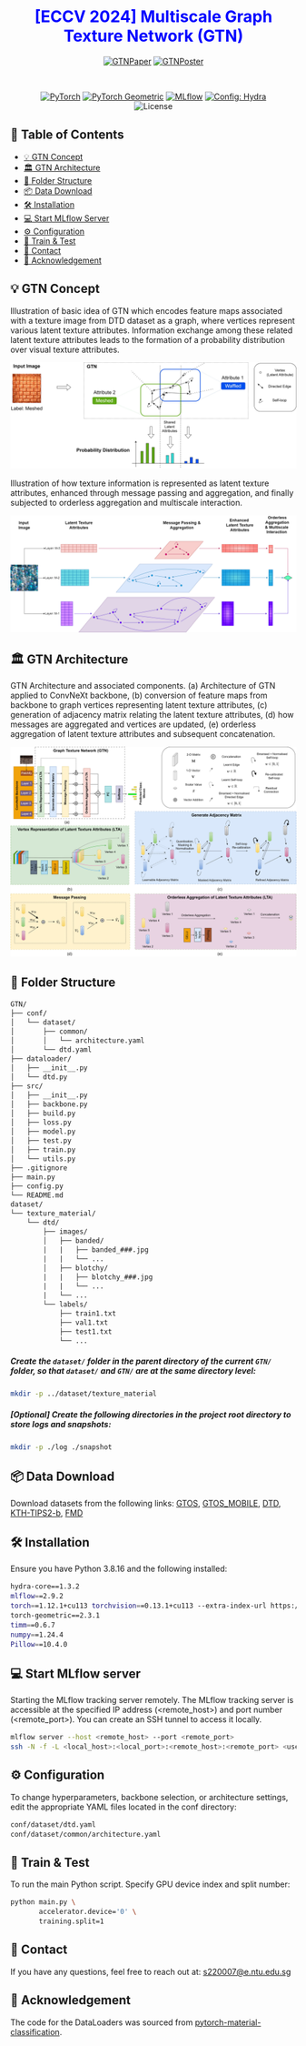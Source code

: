 <h1 align="center" style="color: blue;">
    [ECCV 2024] Multiscale Graph Texture Network (GTN)
</h1>

<div align="center">
  <a href="https://www.ecva.net/papers/eccv_2024/papers_ECCV/papers/04702.pdf" target='_blank'><img alt="GTNPaper" src="https://img.shields.io/badge/GTN-Paper-red.svg"></a>
  <a href="https://eccv.ecva.net/media/PosterPDFs/ECCV%202024/320.png" target='_blank'><img alt="GTNPoster" src="https://img.shields.io/badge/GTN-Poster-green.svg"></a>
</div>

<br> <!-- To add a line break and vertical space -->

<div align="center">
  <a href="https://pytorch.org/get-started/locally/"><img alt="PyTorch" src="https://img.shields.io/badge/PyTorch-ee4c2c?logo=pytorch&logoColor=white"></a>
  <a href="https://pytorch-geometric.readthedocs.io/"><img alt="PyTorch Geometric" src="https://img.shields.io/badge/PyTorch%20Geometric-0082C9?logo=pytorch&logoColor=white"></a>
  <a href="https://mlflow.org/"><img alt="MLflow" src="https://img.shields.io/badge/MLflow-0194E2?logo=mlflow&logoColor=white"></a>
  <a href="https://hydra.cc/"><img alt="Config: Hydra" src="https://img.shields.io/badge/Config-Hydra-89b8cd"></a>
</div>
<div align="center">
  <img alt="License" src="https://img.shields.io/github/license/haoosz/ConceptExpress?color=lightgray">
</div>

## :ledger: Table of Contents
- [:bulb: GTN Concept](#bulb-gtn-concept)
- [:classical_building: GTN Architecture](#classical_building-gtn-architecture)
- [:file_folder: Folder Structure](#file_folder-folder-structure)
- [:package: Data Download](#package-data-download)
- [:hammer_and_wrench: Installation](#hammer_and_wrench-installation)
- [:computer: Start MLflow Server](#computer-start-mlflow-server)
- [:gear: Configuration](#gear-configuration)
- [:rocket: Train & Test](#rocket-train--test)
- [:speech_balloon: Contact](#speech_balloon-contact)
- [:pray: Acknowledgement](#pray-acknowledgement)

## :bulb: GTN Concept
Illustration of basic idea of GTN which encodes feature maps associated with a texture image from DTD dataset as a graph, where vertices represent various latent texture attributes. Information exchange among these related latent texture attributes leads to the formation of a probability distribution over visual texture attributes.

![Project Screenshot](./assets/GTN_Concept_1.jpg)

Illustration of how texture information is represented as latent texture attributes, enhanced through message passing and aggregation, and finally subjected to orderless aggregation and multiscale interaction.

![Project Screenshot](./assets/GTN_Concept_2.png)

## :classical_building: GTN Architecture

GTN Architecture and associated components. (a) Architecture of GTN applied to ConvNeXt backbone, (b) conversion of feature maps from backbone to graph vertices
representing latent texture attributes, (c) generation of adjacency matrix relating the latent texture attributes, (d) how messages are aggregated and vertices 
are updated, (e) orderless aggregation of latent texture attributes and subsequent concatenation.

![Project Screenshot](./assets/GTN_Architecture.jpg)

## :file_folder: Folder Structure

```plaintext
GTN/
├── conf/
│   └── dataset/
│       ├── common/
│       │   └── architecture.yaml
│       └── dtd.yaml
├── dataloader/
│   ├── __init__.py
│   └── dtd.py
├── src/
│   ├── __init__.py
│   ├── backbone.py
│   ├── build.py
│   ├── loss.py
│   ├── model.py
│   ├── test.py
│   ├── train.py
│   └── utils.py
├── .gitignore
├── main.py
├── config.py
└── README.md
dataset/
└── texture_material/
    └── dtd/
        ├── images/
        │   ├── banded/
        |   |   ├── banded_###.jpg
        |   |   └── ...
        │   ├── blotchy/
        |   |   ├── blotchy_###.jpg
        |   |   └── ...
        |   └── ...
        └── labels/
            ├── train1.txt
            ├── val1.txt
            ├── test1.txt
            └── ...
```
##### Create the `dataset/` folder in the parent directory of the current `GTN/` folder, so that `dataset/` and `GTN/` are at the same directory level:

```bash
mkdir -p ../dataset/texture_material
```

##### [Optional] Create the following directories in the project root directory to store logs and snapshots:

```bash
mkdir -p ./log ./snapshot
```

## :package: Data Download

Download datasets from the following links: [GTOS](https://1drv.ms/u/s!AmTf4gl42ObncLmEnEv4R5LyxT4?e=ekkFfX), [GTOS_MOBILE](https://1drv.ms/u/s!AmTf4gl42ObnblEtikrw4HfD9fc?e=LjJir4), [DTD](https://www.robots.ox.ac.uk/~vgg/data/dtd/download/dtd-r1.0.1.tar.gz), [KTH-TIPS2-b](https://www.csc.kth.se/cvap/databases/kth-tips/index.html), [FMD](https://people.csail.mit.edu/celiu/CVPR2010/FMD/)

## :hammer_and_wrench: Installation

Ensure you have Python 3.8.16 and the following installed:

```bash
hydra-core==1.3.2
mlflow==2.9.2
torch==1.12.1+cu113 torchvision==0.13.1+cu113 --extra-index-url https://download.pytorch.org/whl/cu113
torch-geometric==2.3.1
timm==0.6.7
numpy==1.24.4
Pillow==10.4.0
```

## :computer: Start MLflow server

Starting the MLflow tracking server remotely. The MLflow tracking server is accessible at the specified IP address (<remote_host>) and port number (<remote_port>). You can create an SSH tunnel to access it locally. 

```bash
mlflow server --host <remote_host> --port <remote_port>
ssh -N -f -L <local_host>:<local_port>:<remote_host>:<remote_port> <username>@<headnode_ip>
```

## :gear: Configuration

To change hyperparameters, backbone selection, or architecture settings, edit the appropriate YAML files located in the conf directory:

```bash
conf/dataset/dtd.yaml
conf/dataset/common/architecture.yaml
```

## :rocket: Train & Test

To run the main Python script. Specify GPU device index and split number:

```bash
python main.py \
       accelerator.device='0' \
       training.split=1
```

## :speech_balloon: Contact
If you have any questions, feel free to reach out at: s220007@e.ntu.edu.sg

## :pray: Acknowledgement
The code for the DataLoaders was sourced from [pytorch-material-classification](https://github.com/jiaxue-ai/pytorch-material-classification).